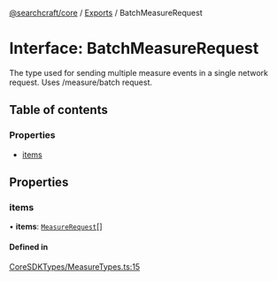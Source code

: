 [@searchcraft/core](../README.md) / [Exports](../modules.md) / BatchMeasureRequest

# Interface: BatchMeasureRequest

The type used for sending multiple measure events in a single network request.
Uses /measure/batch request.

## Table of contents

### Properties

- [items](BatchMeasureRequest.md#items)

## Properties

### items

• **items**: [`MeasureRequest`](MeasureRequest.md)[]

#### Defined in

[CoreSDKTypes/MeasureTypes.ts:15](https://bitbucket.org/madebychalk/searchcraft-javascript-sdks/src/9ae1822c027894501f0c9466b2735e3ddcdec128/packages/core-sdk/src/CoreSDKTypes/MeasureTypes.ts#lines-15)
